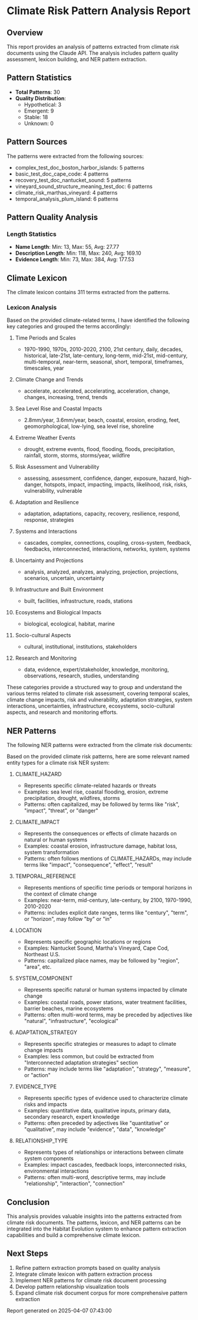 # Climate Risk Pattern Analysis Report

## Overview

This report provides an analysis of patterns extracted from climate risk documents
using the Claude API. The analysis includes pattern quality assessment, lexicon
building, and NER pattern extraction.

## Pattern Statistics

- **Total Patterns**: 30
- **Quality Distribution**:
  - Hypothetical: 3
  - Emergent: 9
  - Stable: 18
  - Unknown: 0

## Pattern Sources

The patterns were extracted from the following sources:

- complex_test_doc_boston_harbor_islands: 5 patterns
- basic_test_doc_cape_code: 4 patterns
- recovery_test_doc_nantucket_sound: 5 patterns
- vineyard_sound_structure_meaning_test_doc: 6 patterns
- climate_risk_marthas_vineyard: 4 patterns
- temporal_analysis_plum_island: 6 patterns

## Pattern Quality Analysis

### Length Statistics

- **Name Length**: Min: 13, Max: 55, Avg: 27.77
- **Description Length**: Min: 118, Max: 240, Avg: 169.10
- **Evidence Length**: Min: 73, Max: 384, Avg: 177.53

## Climate Lexicon

The climate lexicon contains 311 terms extracted from the patterns.

### Lexicon Analysis

Based on the provided climate-related terms, I have identified the following key categories and grouped the terms accordingly:

1. Time Periods and Scales
   - 1970-1990, 1970s, 2010-2020, 2100, 21st century, daily, decades, historical, late-21st, late-century, long-term, mid-21st, mid-century, multi-temporal, near-term, seasonal, short, temporal, timeframes, timescales, year

2. Climate Change and Trends
   - accelerate, accelerated, accelerating, acceleration, change, changes, increasing, trend, trends

3. Sea Level Rise and Coastal Impacts
   - 2.8mm/year, 3.6mm/year, beach, coastal, erosion, eroding, feet, geomorphological, low-lying, sea level rise, shoreline

4. Extreme Weather Events
   - drought, extreme events, flood, flooding, floods, precipitation, rainfall, storm, storms, storms/year, wildfire

5. Risk Assessment and Vulnerability
   - assessing, assessment, confidence, danger, exposure, hazard, high-danger, hotspots, impact, impacting, impacts, likelihood, risk, risks, vulnerability, vulnerable

6. Adaptation and Resilience
   - adaptation, adaptations, capacity, recovery, resilience, respond, response, strategies

7. Systems and Interactions
   - cascades, complex, connections, coupling, cross-system, feedback, feedbacks, interconnected, interactions, networks, system, systems

8. Uncertainty and Projections
   - analysis, analyzed, analyzes, analyzing, projection, projections, scenarios, uncertain, uncertainty

9. Infrastructure and Built Environment
   - built, facilities, infrastructure, roads, stations

10. Ecosystems and Biological Impacts
    - biological, ecological, habitat, marine

11. Socio-cultural Aspects
    - cultural, institutional, institutions, stakeholders

12. Research and Monitoring
    - data, evidence, expert/stakeholder, knowledge, monitoring, observations, research, studies, understanding

These categories provide a structured way to group and understand the various terms related to climate risk assessment, covering temporal scales, climate change impacts, risk and vulnerability, adaptation strategies, system interactions, uncertainties, infrastructure, ecosystems, socio-cultural aspects, and research and monitoring efforts.

## NER Patterns

The following NER patterns were extracted from the climate risk documents:

Based on the provided climate risk patterns, here are some relevant named entity types for a climate risk NER system:

1. CLIMATE_HAZARD
   - Represents specific climate-related hazards or threats
   - Examples: sea level rise, coastal flooding, erosion, extreme precipitation, drought, wildfires, storms
   - Patterns: often capitalized, may be followed by terms like "risk", "impact", "threat", or "danger"

2. CLIMATE_IMPACT
   - Represents the consequences or effects of climate hazards on natural or human systems  
   - Examples: coastal erosion, infrastructure damage, habitat loss, system transformation
   - Patterns: often follows mentions of CLIMATE_HAZARDs, may include terms like "impact", "consequence", "effect", "result"

3. TEMPORAL_REFERENCE
   - Represents mentions of specific time periods or temporal horizons in the context of climate change
   - Examples: near-term, mid-century, late-century, by 2100, 1970-1990, 2010-2020
   - Patterns: includes explicit date ranges, terms like "century", "term", or "horizon", may follow "by" or "in"

4. LOCATION
   - Represents specific geographic locations or regions 
   - Examples: Nantucket Sound, Martha's Vineyard, Cape Cod, Northeast U.S.
   - Patterns: capitalized place names, may be followed by "region", "area", etc.

5. SYSTEM_COMPONENT  
   - Represents specific natural or human systems impacted by climate change
   - Examples: coastal roads, power stations, water treatment facilities, barrier beaches, marine ecosystems
   - Patterns: often multi-word terms, may be preceded by adjectives like "natural", "infrastructure", "ecological"

6. ADAPTATION_STRATEGY
   - Represents specific strategies or measures to adapt to climate change impacts
   - Examples: less common, but could be extracted from "Interconnected adaptation strategies" section
   - Patterns: may include terms like "adaptation", "strategy", "measure", or "action"

7. EVIDENCE_TYPE
   - Represents specific types of evidence used to characterize climate risks and impacts  
   - Examples: quantitative data, qualitative inputs, primary data, secondary research, expert knowledge
   - Patterns: often preceded by adjectives like "quantitative" or "qualitative", may include "evidence", "data", "knowledge"

8. RELATIONSHIP_TYPE  
   - Represents types of relationships or interactions between climate system components
   - Examples: impact cascades, feedback loops, interconnected risks, environmental interactions
   - Patterns: often multi-word, descriptive terms, may include "relationship", "interaction", "connection"

## Conclusion

This analysis provides valuable insights into the patterns extracted from climate risk
documents. The patterns, lexicon, and NER patterns can be integrated into the Habitat
Evolution system to enhance pattern extraction capabilities and build a comprehensive
climate lexicon.

## Next Steps

1. Refine pattern extraction prompts based on quality analysis
2. Integrate climate lexicon with pattern extraction process
3. Implement NER patterns for climate risk document processing
4. Develop pattern relationship visualization tools
5. Expand climate risk document corpus for more comprehensive pattern extraction

Report generated on 2025-04-07 07:43:00
